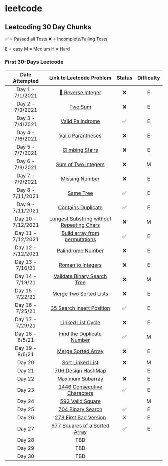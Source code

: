 # leetcode

## Leetcoding 30 Day Chunks

✅ = Passed all Tests
❌ = Incomplete/Failing 
Tests

E = easy
M = Medium
H = Hard

### First 30-Days Leetcode

| Date Attempted    | Link to Leetcode Problem | Status | Difficulty |
| :----------: | :----------: | :-----:|  :-----:|
| Day 1 - 7/1/2021|[🙅 Reverse Integer](https://leetcode.com/problems/reverse-integer/) | ❌ | E|
| Day 2 - 7/3/2021| [Two Sum](https://leetcode.com/problems/two-sum/)|❌ |E |
| Day 3 - 7/4/2021| [Valid Palindrome](https://leetcode.com/problems/valid-palindrome/)| ✅  | E|
| Day 4 - 7/6/2021 | [Valid Parantheses](https://leetcode.com/problems/valid-parentheses/)| ❌| E|
| Day 5 - 7/7/2021| [Climbing Stairs](https://leetcode.com/problems/climbing-stairs/)| ❌| E|
| Day 6 - 7/9/2021 | [Sum of Two Integers](https://leetcode.com/problems/sum-of-two-integers)|❌| M|
| Day 7 - 7/9/2021 | [Missing Number](https://leetcode.com/problems/missing-number/)| ❌| E|
| Day 8 - 7/11/2021 | [Same Tree](https://leetcode.com/problems/same-tree/)|✅  | E |
| Day 9 - 7/11/2021 | [Contains Duplicate](https://leetcode.com/problems/contains-duplicate/)| ✅ | E|
| Day 10 - 7/12/2021 | [Longest Substring without Repeating Chars](https://leetcode.com/problems/longest-substring-without-repeating-characters/) | ❌ |M |
| Day 11 - 7/12/2021 | [Build array from permutations](https://leetcode.com/problems/build-array-from-permutation/)|✅  | E |
| Day 12 - 7/12/2021 | [Palindrome Number](https://leetcode.com/problems/palindrome-number/)| ❌| E |
| Day 13 - 7/16/21 | [Roman to Integers](https://leetcode.com/problems/roman-to-integer/)|  ❌| E|
| Day 14 - 7/19/21 | [Validate Binary Search Tree](https://leetcode.com/problems/validate-binary-search-tree/)| ❌ |M |
| Day 15 - 7/22/21 | [Merge Two Sorted Lists](https://leetcode.com/problems/merge-two-sorted-lists/)|❌  | E|
| Day 16 - 7/25/21 | [35 Search Insert Position](https://leetcode.com/problems/search-insert-position/)|✅|E |
| Day 17 - 7/29/21 | [Linked List Cycle](https://leetcode.com/problems/linked-list-cycle/)|❌ |E |
| Day 18 - 8/5/21 | [Find the Duplicate Number](https://leetcode.com/problems/find-the-duplicate-number/)|✅ |M |
| Day 19 - 8/6/21 | [Merge Sorted Array](https://leetcode.com/problems/merge-sorted-array/)|❌  | E|
| Day 20 | [Sort Linked List](https://leetcode.com/problems/sort-list/)|❌  |M |
| Day 21 | [706 Design HashMap](https://leetcode.com/problems/design-hashmap/)| | E|
| Day 22 | [Maximum Subarray](https://leetcode.com/problems/maximum-subarray/)|❌  |E|
| Day 23 | [1446 Consecutive Characters](https://leetcode.com/problems/consecutive-characters/)| ✅ |E |
| Day 24 | [593 Valid Square](https://leetcode.com/problems/valid-square/)| |M |
| Day 25 | [704 Binary Search](https://leetcode.com/problems/binary-search/)| ✅ |E |
| Day 26 | [278 First Bad Version](https://leetcode.com/problems/first-bad-version/)|X |E |
| Day 27 | [977 Squares of a Sorted Array](https://leetcode.com/problems/squares-of-a-sorted-array/) |  ✅|E |
| Day 28 | TBD| | |
| Day 29 | TBD| | |
| Day 30 | TBD| | |

